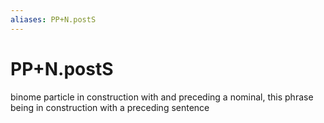 ```yaml
---
aliases: PP+N.postS
---
```

# PP+N.postS

binome particle in construction with and preceding a nominal, this phrase being in construction with a preceding sentence
